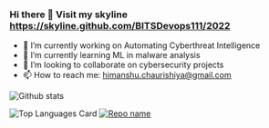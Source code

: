 ### Hi there 👋 Visit my skyline https://skyline.github.com/BITSDevops111/2022



- 🔭 I’m currently working on Automating Cyberthreat Intelligence
- 🌱 I’m currently learning ML in malware analysis
- 👯 I’m looking to collaborate on cybersecurity projects
- 📫 How to reach me: himanshu.chaurishiya@gmail.com 



![Github stats](https://github-readme-stats.vercel.app/api?username=BITSdevops111&theme=Gradient&show_icons=true&count_private=true)
<!--

// README.md
//used layout as compact https://github.com/anuraghazra/github-readme-stats for more info -->

![Top Languages Card](https://github-readme-stats.vercel.app/api/top-langs/?username=BITSdevops111&layout=compact)      [![Repo name](https://github-readme-stats.vercel.app/api/pin/?username=BITSdevops111&repo=ss_assg_billing&show_owner=true)](https://github.com/BITSDevops111/ss_assg_billing)

